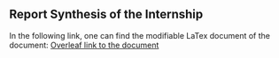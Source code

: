 ## Report Synthesis of the Internship

In the following link, one can find the modifiable LaTex document of the document: 
[Overleaf link to the document](https://www.overleaf.com/read/kgpxncdxhvdz)
